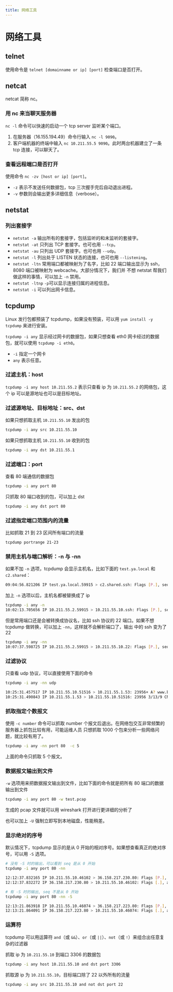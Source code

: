 ```yaml
---
title: 网络工具
---
```

# 网络工具

## telnet
使用命令是 `telnet [domainname or ip] [port]` 检查端口是否打开。
## netcat
netcat 简称 nc。

### 用 nc 来当聊天服务器
`nc -l` 命令可以快速的启动一个 tcp server 监听某个端口。

1. 在服务器（16.155.194.49）命令行输入 `nc -l 9090`。
2. 客户端机器的终端中输入 `nc 10.211.55.5 9090`。此时两台机器建立了一条 tcp 连接，可以聊天了。

### 查看远程端口是否打开
使用命令 `nc -zv [host or ip] [port]`。
- `-z` 表示不发送任何数据包，tcp 三次握手完后自动退出进程。
- `-v` 参数则会输出更多详细信息（verbose）。

## netstat
### 列出套接字
- `netstat -a` 输出所有的套接字，包括监听的和未监听的套接字。
- `netstat -at` 只列出 TCP 套接字。也可也用 `--tcp`。
- `netstat -au` 只列出 UDP 套接字。也可也用 `--udp`。
- `netstat -l` 列出处于 LISTEN 状态的连接，也可也用 `--listening`。
- `netstat -ltn` 常用端口都被映射为了名字，比如 22 端口输出显示为 ssh，8080 端口被映射为 webcache。大部分情况下，我们并
不想 netstat 帮我们做这样的事情，可以加上 `-n` 禁用。
- `netstat -ltnp` `-p`可以显示连接归属的进程信息。
- `netstat -i` 可以列出网卡信息。

## tcpdump
Linux 发行包都预装了 tcpdump，如果没有预装，可以用 `yum install -y tcpdump` 来进行安装。
 
`tcpdump -i any` 显示经过网卡的数据包，如果只想查看 eth0 网卡经过的数据包，就可以使用 `tcpdump -i eth0`。
- `-i` 指定一个网卡
- `any` 表示任意。

### 过滤主机：host
`tcpdump -i any host 10.211.55.2` 表示只查看 ip 为 `10.211.55.2` 的网络包，这个 ip 可以是源地址也可以是目标地址。

### 过滤源地址、目标地址：src、dst
如果只想抓取主机 `10.211.55.10` 发出的包
```sh
tcpdump -i any src 10.211.55.10
```

如果只想抓取主机 `10.211.55.10` 收到的包
```sh
tcpdump -i any dst 10.211.55.1
```

### 过滤端口：port
查看 80 端通信的数据包
```sh
tcpdump -i any port 80
```

只抓取 80 端口收到的包，可以加上 dst
```sh
tcpdump -i any dst port 80
```

### 过滤指定端口范围内的流量
比如抓取 21 到 23 区间所有端口的流量
```sh
tcpdump portrange 21-23
```

### 禁用主机与端口解析：-n 与 -nn
如果不加 `-n` 选项，tcpdump 会显示主机名，比如下面的 `test.ya.local` 和 `c2.shared`：
```sh
09:04:56.821206 IP test.ya.local.59915 > c2.shared.ssh: Flags [P.], seq 397:433, ack 579276, win 2048, options [nop,nop,TS val 1200089877 ecr 435612355], length 36
```

加上 `-n` 选项以后，主机名都被替换成了 ip
```sh
tcpdump -i any -n
10:02:13.705656 IP 10.211.55.2.59915 > 10.211.55.10.ssh: Flags [P.], seq 829:865, ack 1228756, win 2048, options [nop,nop,TS val 1203228910 ecr 439049239], length 36
```

但是常用端口还是会被转换成协议名，比如 ssh 协议的 22 端口。如果不想 tcpdump 做转换，可以加上 `-nn`，这样就不会解析端口了，输出
中的 ssh 变为了 22
```sh
tcpdump -i any -nn
10:07:37.598725 IP 10.211.55.2.59915 > 10.211.55.10.22: Flags [P.], seq 685:721, ack 1006224, win 2048, options [nop,nop,TS val 1203524536 ecr 439373132], length 36
```

### 过滤协议
只查看 udp 协议，可以直接使用下面的命令
```sh
tcpdump -i any -nn udp

10:25:31.457517 IP 10.211.55.10.51516 > 10.211.55.1.53: 23956+ A? www.baidu.com. (31)
10:25:31.490843 IP 10.211.55.1.53 > 10.211.55.10.51516: 23956 3/13/9 CNAME www.a.shifen.com., A 14.215.177.38, A 14.215.177.39 (506)
```

### 抓取指定个数报文
使用 `-c number` 命令可以抓取 number 个报文后退出。在网络包交互非常频繁的服务器上抓包比较有用，可能运维人员
只想抓取 1000 个包来分析一些网络问题，就比较有用了。
```sh
tcpdump -i any -nn port 80  -c 5
```
上面的命令只抓取 5 个报文。

### 数据报文输出到文件
`-w` 选项用来把数据报文输出到文件，比如下面的命令就是把所有 80 端口的数据输出到文件
```sh
tcpdump -i any port 80 -w test.pcap
```

生成的 pcap 文件就可以用 wireshark 打开进行更详细的分析了

也可以加上 `-U` 强制立即写到本地磁盘，性能稍差。

### 显示绝对的序号
默认情况下，tcpdump 显示的是从 0 开始的相对序号。如果想查看真正的绝对序号，可以用 `-S` 选项。
```sh
# 没有 -S 时的输出，可以看到 seq 是从 0 开始
tcpdump -i any port 80 -nn

12:12:37.832165 IP 10.211.55.10.46102 > 36.158.217.230.80: Flags [P.], seq 1:151, ack 1, win 229, length 150
12:12:37.832272 IP 36.158.217.230.80 > 10.211.55.10.46102: Flags [.], ack 151, win 16384, length 0

# 有 -S 时的输出, seq 不是从 0 开始
tcpdump -i any port 80 -nn -S 

12:13:21.863918 IP 10.211.55.10.46074 > 36.158.217.223.80: Flags [P.], seq 4277123624:4277123774, ack 3358116659, win 229, length 150
12:13:21.864091 IP 36.158.217.223.80 > 10.211.55.10.46074: Flags [.], ack 4277123774, win 16384, length 0
```

### 运算符
tcpdump 可以用运算符 `and`（或 `&&`）、`or`（或 `||`）、`not`（或 `!`）来组合出任意复杂的过滤器

抓取 ip 为 `10.211.55.10` 到端口 3306 的数据包
```sh
tcpdump -i any host 10.211.55.10 and dst port 3306
```

抓取源 ip 为 `10.211.55.10`，目标端口除了 22 以外所有的流量
```sh
tcpdump -i any src 10.211.55.10 and not dst port 22
```
